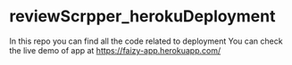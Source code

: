 # reviewScrpper_herokuDeployment
In this repo you can find all the code related to deployment
You can check the live demo of app at https://faizy-app.herokuapp.com/
